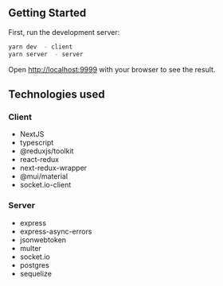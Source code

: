 
## Getting Started

First, run the development server:

```bash
yarn dev  - client
yarn server  - server
```

Open [http://localhost:9999](http://localhost:9999) with your browser to see the result.

## Technologies used

 ### Client
 * NextJS
 * typescript
 * @reduxjs/toolkit
 * react-redux
 * next-redux-wrapper
 * @mui/material
 * socket.io-client
 ### Server
 * express
 * express-async-errors
 * jsonwebtoken
 * multer
 * socket.io
 * postgres
 * sequelize
